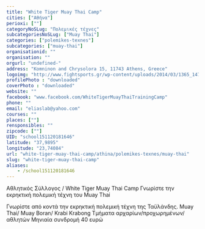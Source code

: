 ```yaml
---
title: "White Tiger Muay Thai Camp"
cities: ["Αθήνα"]
perioxi: [""]
categoryNoSLug: "Πολεμικές τέχνες"
subcategoriesNoSLug: ["Muay Thai"]
categories: ["polemikes-texnes"]
subcategories: ["muay-thai"]
organisationid: ""
organisation: ""
orgurl: "undefined-"
address: "Komninon and Chrysolora 15, 11743 Athens, Greece"
logoimg: "http://www.fightsports.gr/wp-content/uploads/2014/03/1365_147452968788787_1567304406_n.jpg"
profilePhoto : "downloaded"
coverPhoto : "downloaded"
website: ""
facebook: "www.facebook.com/WhiteTigerMuayThaiTrainingCamp"
phone: ""
email: "eliaslab@yahoo.com"
courses: ""
places: [""]
rensponsibles: ""
zipcode: [""]
UID: "school151120181646"
latitude: "37,9895"
longitude: "23,74084"
url: "white-tiger-muay-thai-camp/athina/polemikes-texnes/muay-thai"
slug: "white-tiger-muay-thai-camp"
aliases:
    - /school151120181646
---
```



Αθλητικός Σύλλογος / White Tiger Muay Thai Camp Γνωρίστε την εκρηκτική πολεμική τέχνη του Muay Thai

Γνωρίστε από κοντά την εκρηκτική πολεμική τέχνη της Ταϋλάνδης. Muay Thai/ Muay Boran/ Krabi Krabong Τμήματα αρχαρίων/προχωρημένων/ αθλητών Μηνιαία συνδρομή 40 ευρώ